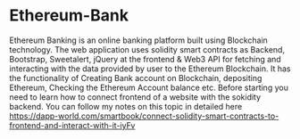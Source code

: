 # Ethereum-Bank
Ethereum Banking is an online banking platform built using Blockchain technology. 
The web application uses solidity smart contracts as Backend, Bootstrap, Sweetalert, jQuery at the frontend &amp; Web3 API for fetching and interacting with the data provided by user to the Ethereum Blockchain. 
It has the functionality of Creating Bank account on Blockchain, depositing Ethereum, Checking the Ethereum Account balance etc.
Before starting you need to learn how to connect frontend of a website with the sokidity backend.
You can follow my notes on this topic in detailed here https://dapp-world.com/smartbook/connect-solidity-smart-contracts-to-frontend-and-interact-with-it-iyFv
